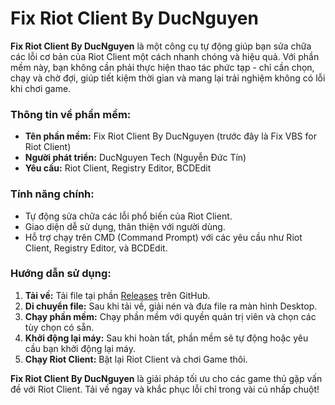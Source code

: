 # Fix Riot Client By DucNguyen

**Fix Riot Client By DucNguyen** là một công cụ tự động giúp bạn sửa chữa các lỗi cơ bản của Riot Client một cách nhanh chóng và hiệu quả. Với phần mềm này, bạn không cần phải thực hiện thao tác phức tạp - chỉ cần chọn, chạy và chờ đợi, giúp tiết kiệm thời gian và mang lại trải nghiệm không có lỗi khi chơi game.

### Thông tin về phần mềm:
- **Tên phần mềm:** Fix Riot Client By DucNguyen (trước đây là Fix VBS for Riot Client)
- **Người phát triển:** DucNguyen Tech (Nguyễn Đức Tín)
- **Yêu cầu:** Riot Client, Registry Editor, BCDEdit

### Tính năng chính:
- Tự động sửa chữa các lỗi phổ biến của Riot Client.
- Giao diện dễ sử dụng, thân thiện với người dùng.
- Hỗ trợ chạy trên CMD (Command Prompt) với các yêu cầu như Riot Client, Registry Editor, và BCDEdit.

### Hướng dẫn sử dụng:
1. **Tải về:** Tải file tại phần [Releases](https://github.com/DucNguyen1357/Fix-Riot-Client/releases) trên GitHub.
2. **Di chuyển file:** Sau khi tải về, giải nén và đưa file ra màn hình Desktop.
3. **Chạy phần mềm:** Chạy phần mềm với quyền quản trị viên và chọn các tùy chọn có sẵn.
4. **Khởi động lại máy:** Sau khi hoàn tất, phần mềm sẽ tự động hoặc yêu cầu bạn khởi động lại máy.
5. **Chạy Riot Client:** Bật lại Riot Client và chơi Game thôi.

**Fix Riot Client By DucNguyen** là giải pháp tối ưu cho các game thủ gặp vấn đề với Riot Client. Tải về ngay và khắc phục lỗi chỉ trong vài cú nhấp chuột!
